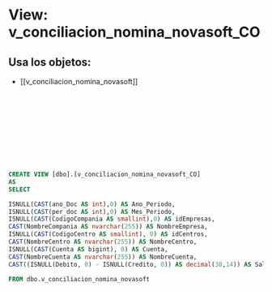 # View: v_conciliacion_nomina_novasoft_CO

## Usa los objetos:
- [[v_conciliacion_nomina_novasoft]]

```sql











CREATE VIEW [dbo].[v_conciliacion_nomina_novasoft_CO]
AS
SELECT        

ISNULL(CAST(ano_Doc AS int),0) AS Ano_Periodo, 
ISNULL(CAST(per_doc AS int),0) AS Mes_Periodo, 
ISNULL(CAST(CodigoCompania AS smallint),0) AS idEmpresas, 
CAST(NombreCompania AS nvarchar(255)) AS NombreEmpresa, 
ISNULL(CAST(CodigoCentro AS smallint), 0) AS idCentros, 
CAST(NombreCentro AS nvarchar(255)) AS NombreCentro, 
ISNULL(CAST(Cuenta AS bigint), 0) AS Cuenta,
CAST(NombreCuenta AS nvarchar(255)) AS NombreCuenta,
CAST((ISNULL(Debito, 0) - ISNULL(Credito, 0)) AS decimal(38,14)) AS Saldo

FROM dbo.v_conciliacion_nomina_novasoft

```
